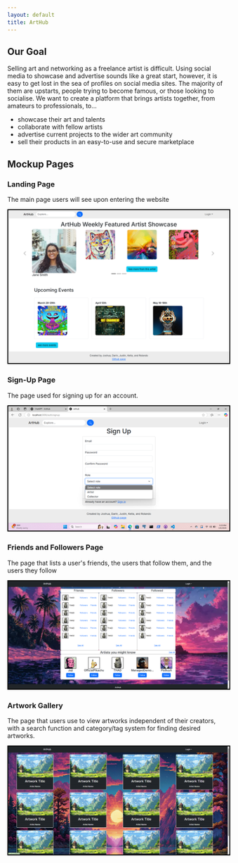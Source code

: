 ```yaml
---
layout: default
title: ArtHub
---
```


## Our Goal
Selling art and networking as a freelance artist is difficult. Using social media to showcase and advertise sounds like a great start, however, it is easy to get lost in the sea of profiles on social media sites. The majority of them are upstarts, people trying to become famous, or those looking to socialise. We want to create a platform that brings artists together, from amateurs to professionals, to...
- showcase their art and talents
- collaborate with fellow artists
- advertise current projects to the wider art community
- sell their products in an easy-to-use and secure marketplace

## Mockup Pages

### Landing Page

The main page users will see upon entering the website

<img src="Images/landing-page-mockup-updated.png" style="border: 2px solid black !important;">

### Sign-Up Page

The page used for signing up for an account.
  
<img src="Images/sign-up-page-mockup.png" style="border: 2px solid black;">

### Friends and Followers Page

The page that lists a user's friends, the users that follow them, and the users they follow

<img src="Images/friends-mockup-updated.png" style="border: 2px solid black;">

### Artwork Gallery

The page that users use to view artworks independent of their creators, with a search function and category/tag system for finding desired artworks.

<img src="Images/artworks-mockup.png" style="border: 2px solid black;">
